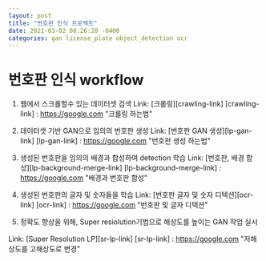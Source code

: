 ```yaml
---
layout: post
title: "번호판 인식 프로젝트"
date: 2021-03-02 08:26:28 -0400
categories: gan license_plate object_detection ocr
---
```


# 번호판 인식 workflow

1. 웹에서 스크롤할수 있는 데이터셋 검색
Link: [크롤링][crawling-link]
[crawling-link] : https://google.com "크롤링 하는법"

3. 데이터셋 기반 GAN으로 임의의 번호판 생성
Link: [번호판 GAN 생성][lp-gan-link]
[lp-gan-link] : https://google.com "번호판 생성 하는법"

5. 생성된 번호판을 임의의 배경과 합성하여 detection 학습
Link: [번호판, 배경 합성][lp-background-merge-link]
[lp-background-merge-link] : https://google.com "배경과 번호판 합성"


7. 생성된 번호판의 글자 및 숫자들을 학습
Link: [번호판 글자 및 숫자 디텍션][ocr-link]
[ocr-link] : https://google.com "번호판 및 글자 디텍션"

9. 정확도 향상을 위해, Super resiolution기법으로 해상도를 높이는 GAN 작업 실시

Link: [Super Resolution LP][sr-lp-link]
[sr-lp-link] : https://google.com "저해상도를 고해상도로 변경"

